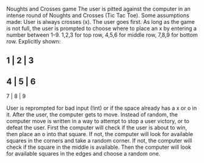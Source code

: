 Noughts and Crosses game
The user is pitted against the computer in an intense round of Noughts and Crosses (Tic Tac Toe). Some assumptions made: User is always crosses (x). The user goes first. As long as the game is not full, the user is prompted to choose where to place an x by entering a number between 1-9. 
1,2,3 for top row, 4,5,6 for middle row, 7,8,9 for bottom row.
Explicitly shown:

1 | 2 | 3
---------
4 | 5 | 6
---------
7 | 8 | 9


User is reprompted for bad input (!int) or if the space already has a x or o in it.
After the user, the computer gets to move. Instead of random, the computer move is written in a way to attempt to stop a user victory, or to defeat the user.
First the computer will check if the user is about to win, then place an o into that square. 
If not, the computer will look for available squares in the corners and take a random corner.
If not, the computer will check if the square in the middle is available.
Then the computer will look for available squares in the edges and choose a random one.
